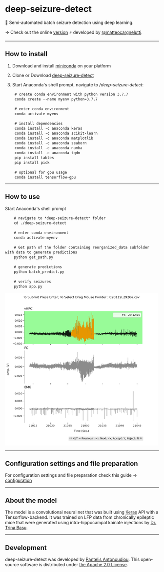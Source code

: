 # deep-seizure-detect
:snake: Semi-automated batch seizure detection using deep learning. 

-> Check out the online [version](https://github.com/matteocargnelutti/maguire-lab-seizure-detection-webapp) :zap: developed by [@matteocargnelutti](https://github.com/matteocargnelutti).

---
## How to install
1) Download and install [miniconda](https://docs.conda.io/en/latest/miniconda.html) on your platform
2) Clone or Download [deep-seizure-detect](https://github.com/pantelisantonoudiou/deep-seizure-detect)
3) Start Anaconda's shell prompt, navigate to */deep-seizure-detect*:

        # create conda environment with python version 3.7.7
        conda create --name myenv python=3.7.7     
        
        # enter conda environment
        conda activate myenv
        
        # install dependencies
        conda install -c anaconda keras
        conda install -c anaconda scikit-learn
        conda install -c anaconda matplotlib
        conda install -c anaconda seaborn
        conda install -c anaconda numba
        conda install -c anaconda tqdm
        pip install tables
        pip install pick
        
        # optional for gpu usage
        conda install tensorflow-gpu
        
---

## How to use

Start Anaconda's shell prompt
        
        # navigate to *deep-seizure-detect* folder
        cd ./deep-seizure-detect

        # enter conda environment
        conda activate myenv

        # Get path of the folder containing reorganized_data subfolder with data to generate predictions       
        python get_path.py
        
        # generate predictions
        python batch_predict.py
        
        # verify seizures
        python app.py
        
<img src="docs/app-UI.png" width="500">

---        
## Configuration settings and file preparation
For configuration settings and file preparation check this guide -> [configuration](docs/configuration.md)

---
## About the model
The model is a convolutional neural net that was built using [Keras](https://keras.io/) API with a Tensorflow-backend. It was trained on LFP data from
chronically epileptic mice that were generated using intra-hippocampal kainate injections by [Dr. Trina Basu](https://twitter.com/trina_basu).
 
---
## Development
deep-seizure-detect was developed by [Pantelis Antonoudiou](https://github.com/pantelisantonoudiou).
This open-source software is distributed under [the Apache 2.0 License](/LICENSE).
        
        
        
        
        
        
        
        
